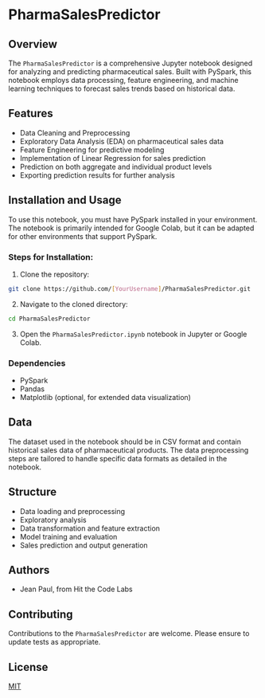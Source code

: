 # PharmaSalesPredictor

## Overview
The `PharmaSalesPredictor` is a comprehensive Jupyter notebook designed for analyzing and predicting pharmaceutical sales. Built with PySpark, this notebook employs data processing, feature engineering, and machine learning techniques to forecast sales trends based on historical data.

## Features
- Data Cleaning and Preprocessing
- Exploratory Data Analysis (EDA) on pharmaceutical sales data
- Feature Engineering for predictive modeling
- Implementation of Linear Regression for sales prediction
- Prediction on both aggregate and individual product levels
- Exporting prediction results for further analysis

## Installation and Usage
To use this notebook, you must have PySpark installed in your environment. The notebook is primarily intended for Google Colab, but it can be adapted for other environments that support PySpark.

### Steps for Installation:
1. Clone the repository:

```bash
git clone https://github.com/[YourUsername]/PharmaSalesPredictor.git
```

2. Navigate to the cloned directory:

```bash
cd PharmaSalesPredictor
```

3. Open the `PharmaSalesPredictor.ipynb` notebook in Jupyter or Google Colab.

### Dependencies
- PySpark
- Pandas
- Matplotlib (optional, for extended data visualization)

## Data
The dataset used in the notebook should be in CSV format and contain historical sales data of pharmaceutical products. The data preprocessing steps are tailored to handle specific data formats as detailed in the notebook.

## Structure
- Data loading and preprocessing
- Exploratory analysis
- Data transformation and feature extraction
- Model training and evaluation
- Sales prediction and output generation

## Authors
- Jean Paul, from Hit the Code Labs

## Contributing
Contributions to the `PharmaSalesPredictor` are welcome. Please ensure to update tests as appropriate.

## License
[MIT](https://choosealicense.com/licenses/mit/)


